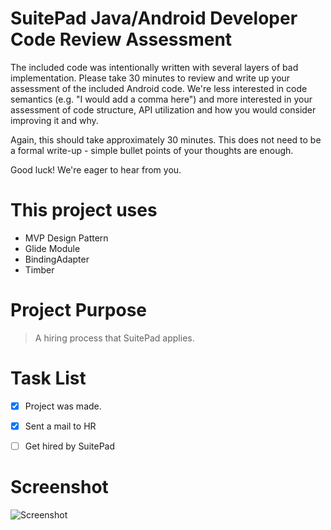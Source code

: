 # SuitePad Java/Android Developer Code Review Assessment

The included code was intentionally written with several layers of bad
implementation. Please take 30 minutes to review and write up your assessment of
the included Android code. We're less interested in code semantics (e.g. "I
would add a comma here") and more interested in your assessment of code
structure, API utilization and how you would consider improving it and why.

Again, this should take approximately 30 minutes. This does not need to be a
formal write-up - simple bullet points of your thoughts are enough.

Good luck! We're eager to hear from you.


# This project uses

* MVP Design Pattern
* Glide Module
* BindingAdapter
* Timber


# Project Purpose

> A hiring process that SuitePad applies. 

# Task List

- [x] Project was made.
- [x] Sent a mail to HR
- [ ] Get hired by SuitePad


# Screenshot

![Screenshot](https://i.imgur.com/kldgel7.png)
